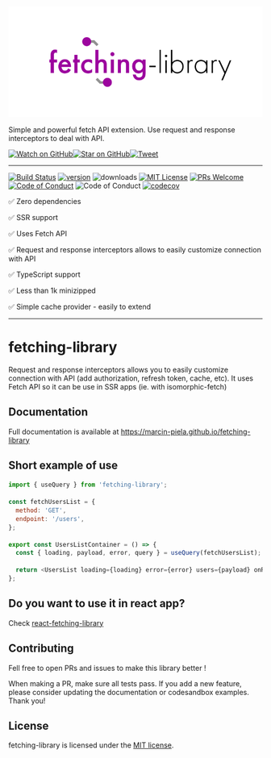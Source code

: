 <p align="center">
	<a target="_blank" href="https://github.com/marcin-piela/fetching-library">
        <img src="/docs/_media/logo.png" />
    </a>
</p>
<p >
Simple and powerful fetch API extension. Use request and response interceptors to deal with API.

[![Watch on GitHub][github-watch-badge]][github-watch][![Star on GitHub][github-star-badge]][github-star][![Tweet][twitter-badge]][twitter]

</p>

---

[![Build Status][build-badge]][build] [![version][version-badge]][package] ![downloads][downloads-badge] [![MIT License][license-badge]][license]
 [![PRs Welcome][prs-badge]][prs] [![Code of Conduct][coc-badge]][coc] ![Code of Conduct][gzip-badge] [![codecov](https://codecov.io/gh/marcin-piela/fetching-library/branch/master/graph/badge.svg)](https://codecov.io/gh/marcin-piela/fetching-library)

✅ Zero dependencies

✅ SSR support 

✅ Uses Fetch API

✅ Request and response interceptors allows to easily customize connection with API

✅ TypeScript support 

✅ Less than 1k minizipped

✅ Simple cache provider - easily to extend

---

# fetching-library

Request and response interceptors allows you to easily customize connection with API (add authorization, refresh token, cache, etc). It uses Fetch API so it can be use in SSR apps (ie. with isomorphic-fetch)

## Documentation

Full documentation is available at https://marcin-piela.github.io/fetching-library

## Short example of use

```js
import { useQuery } from 'fetching-library';

const fetchUsersList = {
  method: 'GET',
  endpoint: '/users',
};

export const UsersListContainer = () => {
  const { loading, payload, error, query } = useQuery(fetchUsersList);

  return <UsersList loading={loading} error={error} users={payload} onReload={query} />;
};
```

## Do you want to use it in react app?

Check [react-fetching-library](https://github.com/marcin-piela/react-fetching-library)

## Contributing

Fell free to open PRs and issues to make this library better !

When making a PR, make sure all tests pass. If you add a new feature, please consider updating the documentation or codesandbox examples. Thank you!

## License

fetching-library is licensed under the [MIT license](http://opensource.org/licenses/MIT).

[npm]: https://www.npmjs.com/
[node]: https://nodejs.org
[build-badge]: https://img.shields.io/travis/marcin-piela/fetching-library.svg?style=flat-square
[build]: https://travis-ci.org/marcin-piela/fetching-library
[version-badge]: https://img.shields.io/npm/v/fetching-library.svg?style=flat-square
[package]: https://www.npmjs.com/package/fetching-library
[downloads-badge]: https://img.shields.io/npm/dm/fetching-library.svg?style=flat-square
[license-badge]: https://img.shields.io/npm/l/fetching-library.svg?style=flat-square
[license]: https://github.com/marcin-piela/fetching-library/blob/master/LICENSE
[prs-badge]: https://img.shields.io/badge/PRs-welcome-brightgreen.svg?style=flat-square
[prs]: http://makeapullrequest.com
[coc-badge]: https://img.shields.io/badge/code%20of-conduct-ff69b4.svg?style=flat-square
[coc]: https://github.com/marcin-piela/fetching-library/blob/master/CODE_OF_CONDUCT.md
[github-watch-badge]: https://img.shields.io/github/watchers/marcin-piela/fetching-library.svg?style=social
[github-watch]: https://github.com/marcin-piela/fetching-library/watchers
[github-star-badge]: https://img.shields.io/github/stars/marcin-piela/fetching-library.svg?style=social
[github-star]: https://github.com/marcin-piela/fetching-library/stargazers
[twitter]: https://twitter.com/intent/tweet?text=Check%20out%20fetching-library%20https%3A%2F%2Fgithub.com%2Fmarcin-piela%2Ffetching-library%20%F0%9F%91%8D
[twitter-badge]: https://img.shields.io/twitter/url/https/github.com/marcin-piela/fetching-library.svg?style=social
[gzip-badge]:https://badgen.net/bundlephobia/minzip/fetching-library
